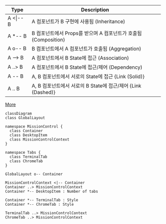 | Type      | Description                                                     |
| --------- | --------------------------------------------------------------- |
| A <\|-- B | A 컴포넌트가 B 구현에 사용됨 (Inheritance)                      |
| A \*-- B  | B 컴포넌트에서 Props를 받으며 A 컴포넌트가 호출됨 (Composition) |
| A o-- B   | B 컴포넌트에서 A 컴포넌트가 호출됨 (Aggregation)                |
| A --> B   | A 컴포넌트에서 B State에 접근 (Association)                     |
| A ..> B   | A 컴포넌트에서 B State에 접근/제어 (Dependency)                 |
| A -- B    | A, B 컴포넌트에서 서로의 State에 접근 {Link (Solid)}            |
| A .. B    | A, B 컴포넌트에서 서로의 B State에 접근/제어 {Link (Dashed)}    |

[More](https://github.com/syi0808/WhoAmI/blob/main/class-diagram.md)

```mermaid
classDiagram
class GlobalLayout

namespace MissionControl {
  class Container
  class DesktopItem
  class MissionControlContext
}

namespace Tabs {
  class TerminalTab
  class ChromeTab
}

GlobalLayout o-- Container

MissionControlContext <|-- Container
Container ..> MissionControlContext
Container *-- DesktopItem : Number of tabs

Container *-- TerminalTab : Style
Container *-- ChromeTab : Style

TerminalTab ..> MissionControlContext
ChromeTab ..> MissionControlContext
```
